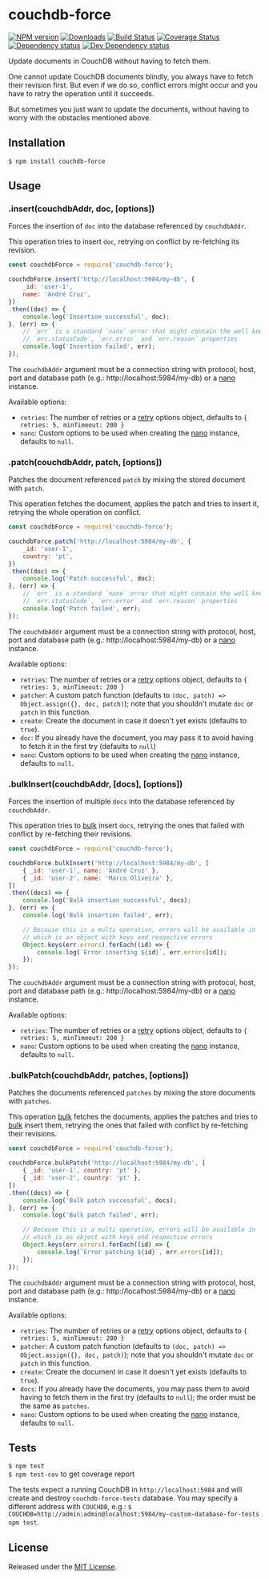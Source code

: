 # couchdb-force

[![NPM version][npm-image]][npm-url] [![Downloads][downloads-image]][npm-url] [![Build Status][travis-image]][travis-url] [![Coverage Status][coveralls-image]][coveralls-url] [![Dependency status][david-dm-image]][david-dm-url] [![Dev Dependency status][david-dm-dev-image]][david-dm-dev-url]

[npm-url]:https://npmjs.org/package/couchdb-force
[downloads-image]:http://img.shields.io/npm/dm/couchdb-force.svg
[npm-image]:http://img.shields.io/npm/v/couchdb-force.svg
[travis-url]:https://travis-ci.org/IndigoUnited/node-couchdb-force
[travis-image]:http://img.shields.io/travis/IndigoUnited/node-couchdb-force/master.svg
[coveralls-url]:https://coveralls.io/r/IndigoUnited/node-couchdb-force
[coveralls-image]:https://img.shields.io/coveralls/IndigoUnited/node-couchdb-force/master.svg
[david-dm-url]:https://david-dm.org/IndigoUnited/node-couchdb-force
[david-dm-image]:https://img.shields.io/david/IndigoUnited/node-couchdb-force.svg
[david-dm-dev-url]:https://david-dm.org/IndigoUnited/node-couchdb-force#info=devDependencies
[david-dm-dev-image]:https://img.shields.io/david/dev/IndigoUnited/node-couchdb-force.svg

Update documents in CouchDB without having to fetch them.

One cannot update CouchDB documents blindly, you always have to fetch their revision first.
But even if we do so, conflict errors might occur and you have to retry the operation until it succeeds.

But sometimes you just want to update the documents, without having to worry with the obstacles mentioned above.


## Installation

`$ npm install couchdb-force`


## Usage

### .insert(couchdbAddr, doc, [options])

Forces the insertion of `doc` into the database referenced by `couchdbAddr`.

This operation tries to insert `doc`, retrying on conflict by re-fetching its revision.

```js
const couchdbForce = require('couchdb-force');

couchdbForce.insert('http://localhost:5984/my-db', {
    _id: 'user-1',
    name: 'André Cruz',
})
.then((doc) => {
    console.log('Insertion successful', doc);
}, (err) => {
    // `err` is a standard `nano` error that might contain the well known
    // `err.statusCode`, `err.error` and `err.reason` properties
    console.log('Insertion failed', err);
});
```

The `couchdbAddr` argument must be a connection string with protocol, host, port and database path (e.g.: http://localhost:5984/my-db) or a [nano](https://www.npmjs.com/package/nano) instance.

Available options:

- `retries`: The number of retries or a [retry](https://www.npmjs.org/package/retry) options object, defaults to `{ retries: 5, minTimeout: 200 }`
- `nano`: Custom options to be used when creating the [nano]((https://www.npmjs.com/package/nano)) instance, defaults to `null`.


### .patch(couchdbAddr, patch, [options])

Patches the document referenced `patch` by mixing the stored document with `patch`.

This operation fetches the document, applies the patch and tries to insert it, retrying the whole operation on conflict.

```js
const couchdbForce = require('couchdb-force');

couchdbForce.patch('http://localhost:5984/my-db', {
    _id: 'user-1',
    country: 'pt',
})
.then((doc) => {
    console.log('Patch successful', doc);
}, (err) => {
    // `err` is a standard `nano` error that might contain the well known
    // `err.statusCode`, `err.error` and `err.reason` properties
    console.log('Patch failed', err);
});
```

The `couchdbAddr` argument must be a connection string with protocol, host, port and database path (e.g.: http://localhost:5984/my-db) or a [nano](https://www.npmjs.com/package/nano) instance.

Available options:

- `retries`: The number of retries or a [retry](https://www.npmjs.org/package/retry) options object, defaults to `{ retries: 5, minTimeout: 200 }`
- `patcher`: A custom patch function (defaults to `(doc, patch) => Object.assign({}, doc, patch)`); note that you shouldn't mutate `doc` or `patch` in this function.
- `create`: Create the document in case it doesn't yet exists (defaults to `true`).
- `doc`: If you already have the document, you may pass it to avoid having to fetch it in the first try (defaults to `null`)
- `nano`: Custom options to be used when creating the [nano]((https://www.npmjs.com/package/nano)) instance, defaults to `null`.


### .bulkInsert(couchdbAddr, [docs], [options])

Forces the insertion of multiple `docs` into the database referenced by `couchdbAddr`.

This operation tries to [bulk](https://wiki.apache.org/couchdb/HTTP_Bulk_Document_API) insert `docs`, retrying the ones that failed with conflict by re-fetching their revisions.

```js
const couchdbForce = require('couchdb-force');

couchdbForce.bulkInsert('http://localhost:5984/my-db', [
    { _id: 'user-1', name: 'André Cruz' },
    { _id: 'user-2', name: 'Marco Oliveira' },
])
.then((docs) => {
    console.log('Bulk insertion successful', docs);
}, (err) => {
    console.log('Bulk insertion failed', err);

    // Because this is a multi operation, errors will be available in `err.errors`
    // which is an object with keys and respective errors
    Object.keys(err.errors).forEach((id) => {
        console.log(`Error inserting ${id}`, err.errors[id]);
    });
});
```

The `couchdbAddr` argument must be a connection string with protocol, host, port and database path (e.g.: http://localhost:5984/my-db) or a [nano](https://www.npmjs.com/package/nano) instance.

Available options:

- `retries`: The number of retries or a [retry](https://www.npmjs.org/package/retry) options object, defaults to `{ retries: 5, minTimeout: 200 }`
- `nano`: Custom options to be used when creating the [nano]((https://www.npmjs.com/package/nano)) instance, defaults to `null`.


### .bulkPatch(couchdbAddr, patches, [options])

Patches the documents referenced `patches` by mixing the store documents with `patches`.

This operation [bulk](https://wiki.apache.org/couchdb/HTTP_Bulk_Document_API) fetches the documents, applies the patches and tries to [bulk](https://wiki.apache.org/couchdb/HTTP_Bulk_Document_API) insert them, retrying the ones that failed with conflict by re-fetching their revisions.


```js
const couchdbForce = require('couchdb-force');

couchdbForce.bulkPatch('http://localhost:5984/my-db', [
    { _id: 'user-1', country: 'pt' },
    { _id: 'user-2', country: 'pt' },
])
.then((docs) => {
    console.log('Bulk patch successful', docs);
}, (err) => {
    console.log('Bulk patch failed', err);

    // Because this is a multi operation, errors will be available in `err.errors`
    // which is an object with keys and respective errors
    Object.keys(err.errors).forEach((id) => {
        console.log(`Error patching ${id}`, err.errors[id]);
    });
});
```

The `couchdbAddr` argument must be a connection string with protocol, host, port and database path (e.g.: http://localhost:5984/my-db) or a [nano](https://www.npmjs.com/package/nano) instance.

Available options:

- `retries`: The number of retries or a [retry](https://www.npmjs.org/package/retry) options object, defaults to `{ retries: 5, minTimeout: 200 }`
- `patcher`: A custom patch function (defaults to `(doc, patch) => Object.assign({}, doc, patch)`); note that you shouldn't mutate `doc` or `patch` in this function.
- `create`: Create the document in case it doesn't yet exists (defaults to `true`).
- `docs`: If you already have the documents, you may pass them to avoid having to fetch them in the first try (defaults to `null`); the order must be the same as `patches`.
- `nano`: Custom options to be used when creating the [nano]((https://www.npmjs.com/package/nano)) instance, defaults to `null`.


## Tests

`$ npm test`   
`$ npm test-cov` to get coverage report

The tests expect a running CouchDB in `http://localhost:5984` and will create and destroy `couchdb-force-tests` database. You may specify a different address with `COUCHDB`, e.g.: `$ COUCHDB=http://admin:admin@localhost:5984/my-custom-database-for-tests npm test`.


## License

Released under the [MIT License](http://www.opensource.org/licenses/mit-license.php).
